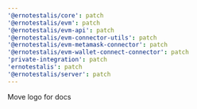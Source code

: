 ```yaml
---
'@ernotestalis/core': patch
'@ernotestalis/evm': patch
'@ernotestalis/evm-api': patch
'@ernotestalis/evm-connector-utils': patch
'@ernotestalis/evm-metamask-connector': patch
'@ernotestalis/evm-wallet-connect-connector': patch
'private-integration': patch
'ernotestalis': patch
'@ernotestalis/server': patch
---
```


Move logo for docs
